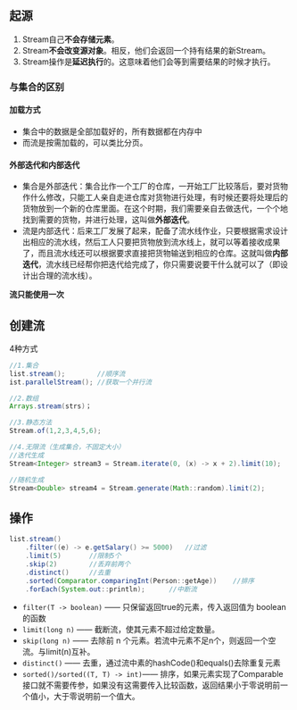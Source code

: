 ## 起源

1. Stream自己**不会存储元素**。
2. Stream**不会改变源对象**。相反，他们会返回一个持有结果的新Stream。
3. Stream操作是**延迟执行**的。这意味着他们会等到需要结果的时候才执行。

### 与集合的区别

#### 加载方式

- 集合中的数据是全部加载好的，所有数据都在内存中
- 而流是按需加载的，可以类比分页。

#### 外部迭代和内部迭代

- 集合是外部迭代：集合比作一个工厂的仓库，一开始工厂比较落后，要对货物作什么修改，只能工人亲自走进仓库对货物进行处理，有时候还要将处理后的货物放到一个新的仓库里面。在这个时期，我们需要亲自去做迭代，一个个地找到需要的货物，并进行处理，这叫做**外部迭代**。
- 流是内部迭代：后来工厂发展了起来，配备了流水线作业，只要根据需求设计出相应的流水线，然后工人只要把货物放到流水线上，就可以等着接收成果了，而且流水线还可以根据要求直接把货物输送到相应的仓库。这就叫做**内部迭代**，流水线已经帮你把迭代给完成了，你只需要说要干什么就可以了（即设计出合理的流水线）。

**流只能使用一次**

## 创建流

4种方式

```java
//1.集合 
list.stream();        //顺序流
ist.parallelStream(); //获取一个并行流

//2.数组
Arrays.stream(strs)；

//3.静态方法
Stream.of(1,2,3,4,5,6);

//4.无限流（生成集合，不固定大小）
//迭代生成
Stream<Integer> stream3 = Stream.iterate(0, (x) -> x + 2).limit(10);

//随机生成
Stream<Double> stream4 = Stream.generate(Math::random).limit(2);
```



## 操作



```java
list.stream()
    .filter((e) -> e.getSalary() >= 5000)	//过滤
    .limit(5)       //限制5个
    .skip(2)        //丢弃前两个
    .distinct()     //去重
    .sorted(Comparator.comparingInt(Person::getAge))	//排序
    .forEach(System.out::println);      //中断流
```

- `filter(T -> boolean)` —— 只保留返回true的元素，传入返回值为 boolean 的函数
- `limit(long n)` —— 截断流，使其元素不超过给定数量。
- `skip(long n)` —— 去除前 n 个元素。若流中元素不足n个，则返回一个空流。与limit(n)互补。
- `distinct()` —— 去重，通过流中素的hashCode()和equals()去除重复元素
- `sorted()/sorted((T, T) -> int)`—— 排序，如果元素实现了Comparable 接口就不需要传参，如果没有这需要传入比较函数，返回结果小于零说明前一个值小，大于零说明前一个值大。